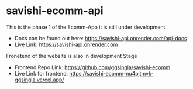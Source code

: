 # savishi-ecomm-api
This is the phase 1 of the Ecomm-App it is still under development.
- Docs can be found out here: https://savishi-api.onrender.com/api-docs
- Live Link: https://savishi-api.onrender.com

Fronetend of the website is also in development Stage
- Frontend Repo Link: https://github.com/ggsingla/savishi-ecomm
- Live Link for frontend: https://savishi-ecomm-nu4pjtmvk-ggsingla.vercel.app/
